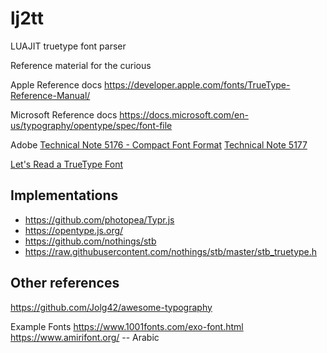 # lj2tt
LUAJIT truetype font parser


Reference material for the curious

Apple Reference docs
https://developer.apple.com/fonts/TrueType-Reference-Manual/

Microsoft Reference docs
https://docs.microsoft.com/en-us/typography/opentype/spec/font-file


Adobe
[Technical Note 5176 - Compact Font Format](http://wwwimages.adobe.com/www.adobe.com/content/dam/acom/en/devnet/font/pdfs/5176.CFF.pdf)
[Technical Note 5177](http://wwwimages.adobe.com/www.adobe.com/content/dam/acom/en/devnet/font/pdfs/5177.Type2.pdf)


[Let's Read a TrueType Font](http://stevehanov.ca/blog/index.php?id=143)

Implementations
---------------
* https://github.com/photopea/Typr.js
* https://opentype.js.org/
* https://github.com/nothings/stb
* https://raw.githubusercontent.com/nothings/stb/master/stb_truetype.h

Other references
----------------
https://github.com/Jolg42/awesome-typography

Example Fonts
https://www.1001fonts.com/exo-font.html
https://www.amirifont.org/  -- Arabic
